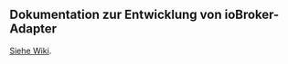 ## Dokumentation zur Entwicklung von ioBroker-Adapter

[Siehe Wiki](https://github.com/Mic-M/iobroker.Adapter-Entwicklung-Dokumentation/wiki).
